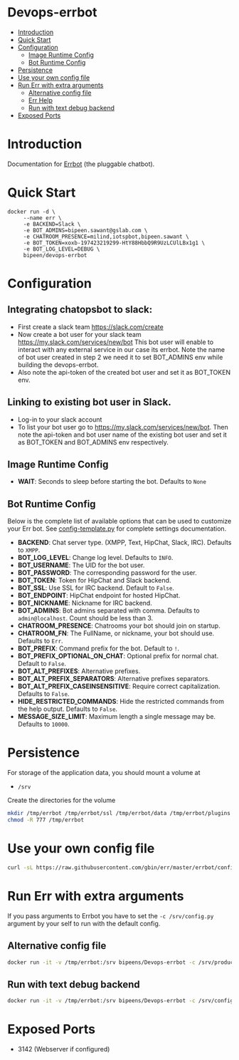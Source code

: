 # Devops-errbot

- [Introduction](#introduction)
- [Quick Start](#quick-start)
- [Configuration](#configuration)
    - [Image Runtime Config](#image-runtime-config)
    - [Bot Runtime Config](#bot-runtime-config)
- [Persistence](#persistence)
- [Use your own config file](#use-your-own-config-file)
- [Run Err with extra arguments](#run-err-with-extra-arguments)
    - [Alternative config file](#alternative-config-file)
    - [Err Help](#err-help)
    - [Run with text debug backend](#run-with-text-debug-backend)
- [Exposed Ports](#exposed-ports)

# Introduction

Documentation for [Errbot](http://errbot.io) (the pluggable chatbot).

# Quick Start

```
docker run -d \
     --name err \
     -e BACKEND=Slack \
     -e BOT_ADMINS=bipeen.sawant@gslab.com \
     -e CHATROOM_PRESENCE=milind,iotspbot,bipeen.sawant \
     -e BOT_TOKEN=xoxb-197423219299-HtY88HbbQ9R9UzLCUlLBx1g1 \
     -e BOT_LOG_LEVEL=DEBUG \
     bipeen/devops-errbot
```

# Configuration

## Integrating chatopsbot to slack:
- First create a slack team https://slack.com/create
- Now create a bot user for your slack team https://my.slack.com/services/new/bot This bot user will enable to interact with any external service in our case its errbot.
Note the name of bot user created in step 2 we need it to set BOT_ADMINS env while building the devops-errbot.
- Also note the api-token of the created bot user and set it as BOT_TOKEN env.

## Linking to existing bot user in Slack.
- Log-in to your slack account
- To list your bot user go to https://my.slack.com/services/new/bot. Then note the api-token and bot user name of the existing bot user and set it as BOT_TOKEN and BOT_ADMINS env respectively.

## Image Runtime Config

- **WAIT**: Seconds to sleep before starting the bot. Defaults to `None`

## Bot Runtime Config

Below is the complete list of available options that can be used to customize your Err bot. See [config-template.py](https://raw.githubusercontent.com/gbin/err/master/errbot/config-template.py) for complete settings documentation.

- **BACKEND**: Chat server type. (XMPP, Text, HipChat, Slack, IRC). Defaults to `XMPP`.
- **BOT_LOG_LEVEL**: Change log level. Defaults to `INFO`.
- **BOT_USERNAME**: The UID for the bot user.
- **BOT_PASSWORD**: The corresponding password for the user.
- **BOT_TOKEN**: Token for HipChat and Slack backend.
- **BOT_SSL**: Use SSL for IRC backend. Default to `False`.
- **BOT_ENDPOINT**: HipChat endpoint for hosted HipChat.
- **BOT_NICKNAME**: Nickname for IRC backend.
- **BOT_ADMINS**: Bot admins separated with comma. Defaults to `admin@localhost`. Count should be less than 3.
- **CHATROOM_PRESENCE**: Chatrooms your bot should join on startup.
- **CHATROOM_FN**: The FullName, or nickname, your bot should use. Defaults to `Err`.
- **BOT_PREFIX**: Command prefix for the bot. Default to `!`.
- **BOT_PREFIX_OPTIONAL_ON_CHAT**: Optional prefix for normal chat. Default to `False`.
- **BOT_ALT_PREFIXES**: Alternative prefixes.
- **BOT_ALT_PREFIX_SEPARATORS**: Alternative prefixes separators.
- **BOT_ALT_PREFIX_CASEINSENSITIVE**:  Require correct capitalization. Defaults to `False`.
- **HIDE_RESTRICTED_COMMANDS**: Hide the restricted commands from the help output. Defaults to `False`.
- **MESSAGE_SIZE_LIMIT**: Maximum length a single message may be. Defaults to `10000`.

# Persistence

For storage of the application data, you should mount a volume at

* `/srv`

Create the directories for the volume

```bash
mkdir /tmp/errbot /tmp/errbot/ssl /tmp/errbot/data /tmp/errbot/plugins
chmod -R 777 /tmp/errbot
```

# Use your own config file

```bash
curl -sL https://raw.githubusercontent.com/gbin/err/master/errbot/config-template.py -o /tmp/errbot/config.py
```

# Run Err with extra arguments

If you pass arguments to Errbot you have to set the `-c /srv/config.py` argument by your self to run with the default config.

## Alternative config file

```bash
docker run -it -v /tmp/errbot:/srv bipeens/Devops-errbot -c /srv/production.py
```

## Run with text debug backend

```bash
docker run -it -v /tmp/errbot:/srv bipeens/Devops-errbot -c /srv/config.py -T
```

# Exposed Ports

* 3142 (Webserver if configured)
